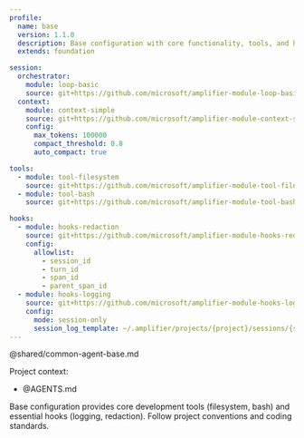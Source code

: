 ```yaml
---
profile:
  name: base
  version: 1.1.0
  description: Base configuration with core functionality, tools, and hooks
  extends: foundation

session:
  orchestrator:
    module: loop-basic
    source: git+https://github.com/microsoft/amplifier-module-loop-basic@main
  context:
    module: context-simple
    source: git+https://github.com/microsoft/amplifier-module-context-simple@main
    config:
      max_tokens: 100000
      compact_threshold: 0.8
      auto_compact: true

tools:
  - module: tool-filesystem
    source: git+https://github.com/microsoft/amplifier-module-tool-filesystem@main
  - module: tool-bash
    source: git+https://github.com/microsoft/amplifier-module-tool-bash@main

hooks:
  - module: hooks-redaction
    source: git+https://github.com/microsoft/amplifier-module-hooks-redaction@main
    config:
      allowlist:
        - session_id
        - turn_id
        - span_id
        - parent_span_id
  - module: hooks-logging
    source: git+https://github.com/microsoft/amplifier-module-hooks-logging@main
    config:
      mode: session-only
      session_log_template: ~/.amplifier/projects/{project}/sessions/{session_id}/events.jsonl
---
```


@shared/common-agent-base.md

Project context:
- @AGENTS.md

Base configuration provides core development tools (filesystem, bash) and essential hooks (logging, redaction). Follow project conventions and coding standards.